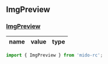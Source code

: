 ## ImgPreview

### [ImgPreview](https://zyxpz.github.io/mido-ts-rc/dist/ImgPreview/ImgPreview.html)

name|value|type
---|:--:|---:


```js
import { ImgPreview } from 'mido-rc';
```